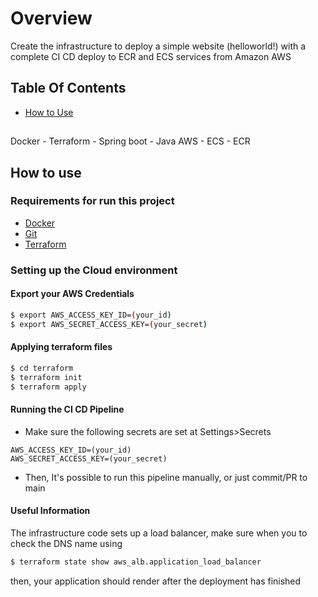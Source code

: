 # Overview

Create the infrastructure to deploy a simple website (helloworld!) with a complete CI CD deploy to ECR and ECS services from Amazon AWS

## Table Of Contents
* [How to Use](#how-to-use)

##
Docker - Terraform - Spring boot - Java AWS - ECS - ECR


## How to use

### Requirements for run this project

* [Docker](https://docs.docker.com/engine/install/)
* [Git](https://git-scm.com/)
* [Terraform](https://developer.hashicorp.com/terraform/downloads?product_intent=terraform)


### Setting up the Cloud environment

#### Export your AWS Credentials

```sh
$ export AWS_ACCESS_KEY_ID=(your_id)
$ export AWS_SECRET_ACCESS_KEY=(your_secret)
```

#### Applying terraform files

```sh
$ cd terraform
$ terraform init
$ terraform apply
```

#### Running the CI CD Pipeline

* Make sure the following secrets are set at Settings>Secrets
```
AWS_ACCESS_KEY_ID=(your_id)
AWS_SECRET_ACCESS_KEY=(your_secret)
```
* Then, It's possible to run this pipeline manually, or just commit/PR to main

#### Useful Information
The infrastructure code sets up a load balancer, make sure when you to check the DNS name using

```sh
$ terraform state show aws_alb.application_load_balancer
```
then, your application should render after the deployment has finished